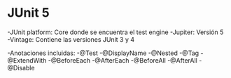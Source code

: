 # JUnit 5
-JUnit platform: Core donde se encuentra el test engine
    -Jupiter: Versión 5
    -Vintage: Contiene las versiones JUnit 3 y 4

-Anotaciones incluidas:
    -@Test
    -@DisplayName
    -@Nested
    -@Tag
    -@ExtendWith
    -@BeforeEach
    -@AfterEach
    -@BeforeAll
    -@AfterAll
    -@Disable

